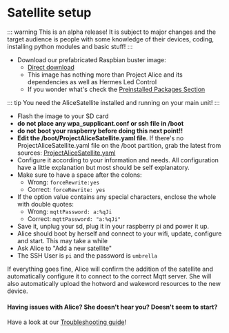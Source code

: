 # Satellite setup

::: warning
This is an alpha release! It is subject to major changes and the target audience is people with some knowledge of their devices, coding, installing python modules and basic stuff!
:::


- Download our prefabricated Raspbian buster image:
   - [Direct download](https://github.com/project-alice-assistant/ProjectAliceSatellite/releases/tag/v1.0.0-a1)
   - This image has nothing more than Project Alice and its dependencies as well as Hermes Led Control
   - If you wonder what's check the [Preinstalled Packages Section](preinstalled)

::: tip
You need the AliceSatellite installed and running on your main unit!
:::

- Flash the image to your SD card
- **do not place any wpa_supplicant.conf or ssh file in /boot**
- **do not boot your raspberry before doing this next point!!**
- **Edit the /boot/ProjectAliceSatellite.yaml file**. If there's no ProjectAliceSatellite.yaml file on the /boot partition, grab the latest from sources: [ProjectAliceSatellite.yaml](https://github.com/project-alice-assistant/ProjectAliceSatellite/blob/master/ProjectAliceSatellite.yaml)
- Configure it according to your information and needs. All configuration have a little explanation but most should be self explanatory.
- Make sure to have a space after the colons:
   - Wrong: `forceRewrite:yes`
   - Correct: `forceRewrite: yes`
- If the option value contains any special characters, enclose the whole with double quotes:
   - Wrong: `mqttPassword: a:%qJi`
   - Correct: `mqttPassword: "a:%qJi"`
- Save it, unplug your sd, plug it in your raspberry pi and power it up.
- Alice should boot by herself and connect to your wifi, update, configure and start. This may take a while
- Ask Alice to "Add a new satellite"
- The SSH User is `pi` and the password is `umbrella`

If everything goes fine, Alice will confirm the addition of the satellite and automatically configure it to connect to the correct Mqtt server. She will also automatically upload the hotword and wakeword resources to the new device.

#### Having issues with Alice? She doesn't hear you? Doesn't seem to start?
Have a look at our [Troubleshooting guide](troubleshooting)!
